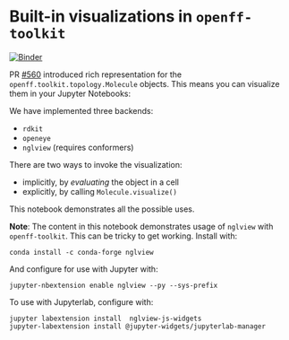 # Built-in visualizations in `openff-toolkit`

[![Binder](https://mybinder.org/badge_logo.svg)](https://mybinder.org/v2/gh/openforcefield/openff-toolkit/latest?filepath=examples%2Fvisualization%2Fvisualization.ipynb)

PR [#560](https://github.com/openforcefield/openff-toolkit/pull/560) introduced rich representation for the `openff.toolkit.topology.Molecule` objects. This means you can visualize them in your Jupyter Notebooks:

We have implemented three backends:
- `rdkit`
- `openeye`
- `nglview` (requires conformers)

There are two ways to invoke the visualization:
- implicitly, by _evaluating_ the object in a cell
- explicitly, by calling `Molecule.visualize()`

This notebook demonstrates all the possible uses.

**Note**: The content in this notebook demonstrates usage of `nglview` with `openff-toolkit`.
This can be tricky to get working.
Install with:

    conda install -c conda-forge nglview
    
And configure for use with Jupyter with:

    jupyter-nbextension enable nglview --py --sys-prefix
    
To use with Jupyterlab, configure with:

    jupyter labextension install  nglview-js-widgets
    jupyter-labextension install @jupyter-widgets/jupyterlab-manager
